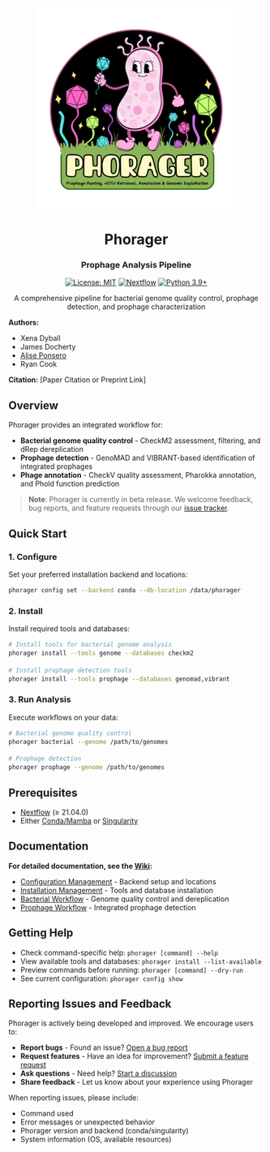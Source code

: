<div align="center">
  <img src="phorager_logo.png" alt="Phorager Logo" width="400"/>

  # Phorager
  ### Prophage Analysis Pipeline

  [![License: MIT](https://img.shields.io/badge/License-MIT-yellow.svg)](https://opensource.org/licenses/MIT)
  [![Nextflow](https://img.shields.io/badge/nextflow%20DSL2-%E2%89%A522.10.0-23aa62.svg)](https://www.nextflow.io/)
  [![Python 3.9+](https://img.shields.io/badge/python-3.9+-blue.svg)](https://www.python.org/downloads/)

  A comprehensive pipeline for bacterial genome quality control, prophage detection, and prophage characterization
</div>

<div align="left">

**Authors:**  

- Xena Dyball
- James Docherty
- [Alise Ponsero](https://github.com/aponsero)
- Ryan Cook

**Citation:**
[Paper Citation or Preprint Link]

</div>

## Overview

Phorager provides an integrated workflow for:

- **Bacterial genome quality control** - CheckM2 assessment, filtering, and dRep dereplication
- **Prophage detection** - GenoMAD and VIBRANT-based identification of integrated prophages
- **Phage annotation** - CheckV quality assessment, Pharokka annotation, and Phold function prediction

> **Note**: Phorager is currently in beta release. We welcome feedback, bug reports, and feature requests through our [issue tracker](../../issues).

## Quick Start

### 1. Configure
Set your preferred installation backend and locations:

```bash
phorager config set --backend conda --db-location /data/phorager
```

### 2. Install
Install required tools and databases:

```bash
# Install tools for bacterial genome analysis
phorager install --tools genome --databases checkm2

# Install prophage detection tools
phorager install --tools prophage --databases genomad,vibrant
```

### 3. Run Analysis
Execute workflows on your data:

```bash
# Bacterial genome quality control
phorager bacterial --genome /path/to/genomes

# Prophage detection
phorager prophage --genome /path/to/genomes
```

## Prerequisites

- [Nextflow](https://www.nextflow.io/) (≥ 21.04.0)
- Either [Conda/Mamba](https://docs.conda.io/en/latest/) or [Singularity](https://sylabs.io/singularity/)

## Documentation

**For detailed documentation, see the [Wiki](../../wiki):**

- [Configuration Management](../../wiki/Configuration) - Backend setup and locations
- [Installation Management](../../wiki/Installation) - Tools and database installation
- [Bacterial Workflow](../../wiki/Bacterial-Workflow) - Genome quality control and dereplication
- [Prophage Workflow](../../wiki/Prophage-Workflow) - Integrated prophage detection

## Getting Help

- Check command-specific help: `phorager [command] --help`
- View available tools and databases: `phorager install --list-available`
- Preview commands before running: `phorager [command] --dry-run`
- See current configuration: `phorager config show`

## Reporting Issues and Feedback

Phorager is actively being developed and improved. We encourage users to:

- **Report bugs** - Found an issue? [Open a bug report](../../issues/new)
- **Request features** - Have an idea for improvement? [Submit a feature request](../../issues/new)
- **Ask questions** - Need help? [Start a discussion](../../issues/new)
- **Share feedback** - Let us know about your experience using Phorager

When reporting issues, please include:
- Command used
- Error messages or unexpected behavior
- Phorager version and backend (conda/singularity)
- System information (OS, available resources)

